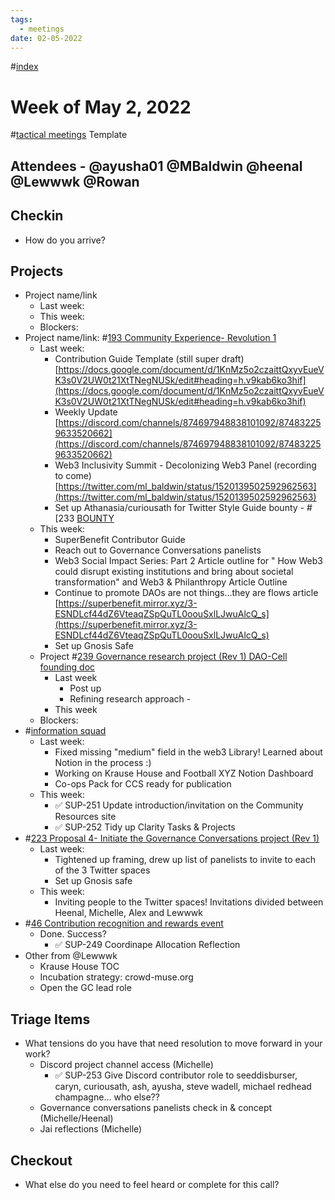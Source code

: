 ```yaml
---
tags:
  - meetings
date: 02-05-2022
---
```

#[index](notes/general-circle/old-gc-meetings/index.md) 
# Week of May 2, 2022
#[tactical meetings](/notes/archive/clarity/Tags/tactical%20meetings.md) Template

## Attendees - @ayusha01 @MBaldwin @heenal @Lewwwk @Rowan  
## Checkin
- How do you arrive?


## Projects
- Project name/link
	- Last week:
	- This week:
	- Blockers:
- Project name/link: #[193 Community Experience- Revolution 1](193%20Community%20Experience-%20Revolution%201) 
	- Last week: 
		- Contribution Guide Template (still super draft) [https://docs.google.com/document/d/1KnMz5o2czaittQxyvEueVK3s0V2UW0t21XtTNegNUSk/edit#heading=h.v9kab6ko3hif](https://docs.google.com/document/d/1KnMz5o2czaittQxyvEueVK3s0V2UW0t21XtTNegNUSk/edit#heading=h.v9kab6ko3hif) 
		- Weekly Update [https://discord.com/channels/874697948838101092/874832259633520662](https://discord.com/channels/874697948838101092/874832259633520662) 
		- Web3 Inclusivity Summit - Decolonizing Web3 Panel (recording to come) [https://twitter.com/ml_baldwin/status/1520139502592962563](https://twitter.com/ml_baldwin/status/1520139502592962563)
		- Set up Athanasia/curiousath for Twitter Style Guide bounty - #[233 [BOUNTY](233%20[BOUNTY) 
	- This week:
		- SuperBenefit Contributor Guide
		- Reach out to Governance Conversations panelists 
		- Web3 Social Impact Series: Part 2 Article outline for " How Web3 could disrupt existing institutions and bring about societal transformation" and Web3 & Philanthropy Article Outline
		- Continue to promote DAOs are not things...they are flows article [https://superbenefit.mirror.xyz/3-ESNDLcf44dZ6VteaqZSpQuTL0oouSxlLJwuAlcQ_s](https://superbenefit.mirror.xyz/3-ESNDLcf44dZ6VteaqZSpQuTL0oouSxlLJwuAlcQ_s) 
		- Set up Gnosis Safe
	- Project #[239 Governance research project (Rev 1) DAO-Cell founding doc](239%20Governance%20research%20project%20(Rev%201)%20DAO-Cell%20founding%20doc) 
		- Last week
			- Post up
			- Refining research approach - 
		- This week
	- Blockers:
- #[information squad](/notes/archive/clarity/Tags/information%20squad.md) 
	- Last week:
		- Fixed missing "medium" field in the web3 Library! Learned about Notion in the process :)
		- Working on Krause House and Football XYZ Notion Dashboard
		- Co-ops Pack for CCS ready for publication
	- This week:
		- ✅ SUP-251 Update introduction/invitation on the Community Resources site 
		- ✅ SUP-252 Tidy up Clarity Tasks & Projects 
- #[223 Proposal 4- Initiate the Governance Conversations project (Rev 1)](223%20Proposal%204-%20Initiate%20the%20Governance%20Conversations%20project%20(Rev%201)) 
	- Last week: 
		- Tightened up framing, drew up list of panelists to invite to each of the 3 Twitter spaces
		- Set up Gnosis safe
	- This week: 
		- Inviting people to the Twitter spaces! Invitations divided between Heenal, Michelle, Alex and Lewwwk
- #[46 Contribution recognition and rewards event](46%20Contribution%20recognition%20and%20rewards%20event) 
	- Done. Success?
		- ✅ SUP-249 Coordinape Allocation Reflection
- Other from @Lewwwk 
	- Krause House TOC
	- Incubation strategy: crowd-muse.org
	- Open the GC lead role

## Triage Items
- What tensions do you have that need resolution to move forward in your work?
	- Discord project channel access (Michelle)
		- ✅ SUP-253 Give Discord contributor role to seeddisburser, caryn, curiousath, ash, ayusha, steve wadell, michael redhead champagne... who else?? 
	- Governance conversations panelists check in & concept (Michelle/Heenal)
	- Jai reflections (Michelle)

## Checkout
- What else do you need to feel heard or complete for this call?
